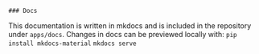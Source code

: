 	### Docs
This documentation is written in mkdocs and is included in the repository under `apps/docs`. Changes in docs can be previewed locally with:
`pip install mkdocs-material`
`mkdocs serve`

